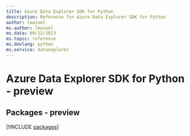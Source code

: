 ```yaml
---
title: Azure Data Explorer SDK for Python
description: Reference for Azure Data Explorer SDK for Python
author: lmazuel
ms.author: lmazuel
ms.data: 09/12/2023
ms.topic: reference
ms.devlang: python
ms.service: dataexplorer
---
```

# Azure Data Explorer SDK for Python - preview
## Packages - preview
[!INCLUDE [packages](data-explorer-index.md)]